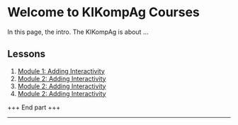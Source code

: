 # Welcome to KIKompAg Courses

In this page, the intro. The KIKompAg is about ...

## Lessons
1. [Module 1: Adding Interactivity](module1.md)
2. [Module 2: Adding Interactivity](module2.md)
3. [Module 2: Adding Interactivity](module3.md)
4. [Module 2: Adding Interactivity](module4.md)

+++
End part
+++

---
